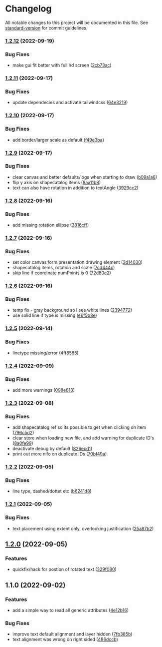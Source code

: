 # Changelog

All notable changes to this project will be documented in this file. See [standard-version](https://github.com/conventional-changelog/standard-version) for commit guidelines.

### [1.2.12](https://github.com/vegarringdal/web-dexpi/compare/v1.2.11...v1.2.12) (2022-09-19)


### Bug Fixes

* make gui fit better with full hd screen ([2cb73ac](https://github.com/vegarringdal/web-dexpi/commits/2cb73acf3b8dec86befa5813fc9b31106280cc4e))

### [1.2.11](https://github.com/vegarringdal/web-dexpi/compare/v1.2.10...v1.2.11) (2022-09-17)


### Bug Fixes

* update dependecies and activate tailwindcss ([64e3219](https://github.com/vegarringdal/web-dexpi/commits/64e321920e3d9c23f3d1adefbc03f30a019c056f))

### [1.2.10](https://github.com/vegarringdal/web-dexpi/compare/v1.2.9...v1.2.10) (2022-09-17)


### Bug Fixes

* add border/larger scale as default ([f49e3ba](https://github.com/vegarringdal/web-dexpi/commits/f49e3ba3df1201af19fa5daaa03391fa599375f1))

### [1.2.9](https://github.com/vegarringdal/web-dexpi/compare/v1.2.8...v1.2.9) (2022-09-17)


### Bug Fixes

* clear canvas and better defaults/logs when starting to draw ([b09a1a6](https://github.com/vegarringdal/web-dexpi/commits/b09a1a629fd21a8bd3f62e567d948709ad0e9caf))
* flip y axis on shapecatalog items ([8aa11b8](https://github.com/vegarringdal/web-dexpi/commits/8aa11b8f223ac597de10273dc0d4c80989ba770b))
* text can also have rotation in addition to textAngle ([3929cc2](https://github.com/vegarringdal/web-dexpi/commits/3929cc277785b66ad53b5c291565bb9f8c9f77d1))

### [1.2.8](https://github.com/vegarringdal/web-dexpi/compare/v1.2.7...v1.2.8) (2022-09-16)


### Bug Fixes

* add missing rotation ellipse ([3816cff](https://github.com/vegarringdal/web-dexpi/commits/3816cffbca77b9c7f2d9035fe3b45794c88823b3))

### [1.2.7](https://github.com/vegarringdal/web-dexpi/compare/v1.2.6...v1.2.7) (2022-09-16)


### Bug Fixes

* set color canvas form presentation drawing element ([3d14030](https://github.com/vegarringdal/web-dexpi/commits/3d14030f01b136ecfe6a43e3c837acd0a46773b4))
* shapecatalog items, rotation and scale ([7cd444c](https://github.com/vegarringdal/web-dexpi/commits/7cd444cec8bff130e205f69ab904be0996924e5d))
* skip line if coordinate numPoints is 0 ([72d80e2](https://github.com/vegarringdal/web-dexpi/commits/72d80e2224137def23f49da26c6158b61b76b740))

### [1.2.6](https://github.com/vegarringdal/web-dexpi/compare/v1.2.5...v1.2.6) (2022-09-16)


### Bug Fixes

* temp fix - gray background so I see white lines ([2394772](https://github.com/vegarringdal/web-dexpi/commits/2394772f3128d5e7818e114976e8c6a5168f64e1))
* use solid line if type is missing ([e6f5b8e](https://github.com/vegarringdal/web-dexpi/commits/e6f5b8efa1d04a3d3f2d8379dd60a21d7775a713))

### [1.2.5](https://github.com/vegarringdal/web-dexpi/compare/v1.2.4...v1.2.5) (2022-09-14)


### Bug Fixes

* linetype missing/error ([4ff8585](https://github.com/vegarringdal/web-dexpi/commits/4ff858548b90ee26d3a68eb73e1903d82d4bd8df))

### [1.2.4](https://github.com/vegarringdal/web-dexpi/compare/v1.2.3...v1.2.4) (2022-09-09)


### Bug Fixes

* add more warnings ([098e813](https://github.com/vegarringdal/web-dexpi/commits/098e813f8f4c54ab98264858a3d26d558d0b27da))

### [1.2.3](https://github.com/vegarringdal/web-dexpi/compare/v1.2.2...v1.2.3) (2022-09-08)


### Bug Fixes

* add shapecatalog ref so its possible to get when clicking on item ([796c5d2](https://github.com/vegarringdal/web-dexpi/commits/796c5d242e847755b8b29f36540d5e9f29f7b3c1))
* clear store when loading new file, and add warning for duplicate ID's ([8a0fe99](https://github.com/vegarringdal/web-dexpi/commits/8a0fe998638e36921b81f6c87aae7580b5880e93))
* deactivate debug by default ([826ecd1](https://github.com/vegarringdal/web-dexpi/commits/826ecd159fb81a6d8182db3fa6cafd5aacf871e3))
* print out more nifo on duplicate IDs ([70bf49a](https://github.com/vegarringdal/web-dexpi/commits/70bf49ab24774e61428a3b557a50e37158cdc8d1))

### [1.2.2](https://github.com/vegarringdal/web-dexpi/compare/v1.2.1...v1.2.2) (2022-09-05)


### Bug Fixes

* line type, dashed/dottet etc ([b6241d8](https://github.com/vegarringdal/web-dexpi/commits/b6241d83c73c8beb878040421bacd7cb3913991d))

### [1.2.1](https://github.com/vegarringdal/web-dexpi/compare/v1.2.0...v1.2.1) (2022-09-05)


### Bug Fixes

* text placement using extent only, overlooking justification ([25a87b2](https://github.com/vegarringdal/web-dexpi/commits/25a87b2c62970ceccd094224ed1844f99e743f0d))

## [1.2.0](https://github.com/vegarringdal/web-dexpi/compare/v1.1.0...v1.2.0) (2022-09-05)


### Features

* quickfix/hack for postion of rotated text ([329f080](https://github.com/vegarringdal/web-dexpi/commits/329f080ec68a60d111b944c2cec14e8f596c68ce))

## 1.1.0 (2022-09-02)


### Features

* add a simple way to read all generic attributes ([4e12b16](https://github.com/vegarringdal/web-dexpi/commits/4e12b16dd40bc70e7eda9ee16d5547df362650b3))


### Bug Fixes

* improve text default alignment and layer hidden ([7fb385b](https://github.com/vegarringdal/web-dexpi/commits/7fb385b1a3ce103f219e992850fd40a94f6fdfa1))
* text alignment was wrong on right sided ([486dccb](https://github.com/vegarringdal/web-dexpi/commits/486dccb21c289c5212c5822b74eb1b95b92fce08))
